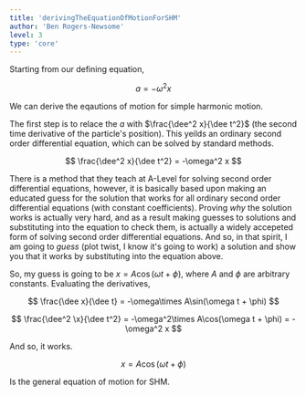 ```yaml
---
title: 'derivingTheEquationOfMotionForSHM'
author: 'Ben Rogers-Newsome'
level: 3
type: 'core'
---
```


Starting from our defining equation,

$$
	a = -\omega^2x
$$

We can derive the eqautions of motion for simple harmonic motion.

The first step is to relace the $a$ with $\frac{\dee^2 x}{\dee t^2}$ (the second time derivative of the particle's position). This yeilds an ordinary second order differential equation, which can be solved by standard methods.

$$
	\frac{\dee^2 x}{\dee t^2} = -\omega^2 x
$$

There is a method that they teach at A-Level for solving second order differential equations, however, it is basically based upon making an educated guess for the solution that works for all ordinary second order differential equations (with constant coefficients). Proving *why* the solution works is actually very hard, and as a result making guesses to solutions and substituting into the equation to check them, is actually a widely accepeted form of solving second order differential equations. And so, in that spirit, I am going to *guess* (plot twist, I know it's going to work) a solution and show you that it works by substituting into the equation above.

So, my guess is going to be $x = A\cos(\omega t + \phi)$, where $A$ and $\phi$ are arbitrary constants. Evaluating the derivatives,

$$
	\frac{\dee x}{\dee t} = -\omega\times A\sin(\omega t + \phi)
$$

$$
	\frac{\dee^2 \x}{\dee t^2} = -\omega^2\times A\cos(\omega t + \phi) = -\omega^2 x
$$

And so, it works.

$$
	x = A\cos(\omega t + \phi)
$$

Is the general equation of motion for SHM.
